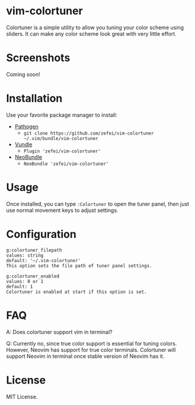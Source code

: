 # vim-colortuner

Colortuner is a simple utility to allow you tuning your color scheme using 
sliders. It can make any color scheme look great with very little effort.

# Screenshots

Coming soon!

# Installation

Use your favorite package manager to install:

* [Pathogen](https://github.com/tpope/vim-pathogen)
  * `git clone https://github.com/zefei/vim-colortuner 
    ~/.vim/bundle/vim-colortuner`
* [Vundle](https://github.com/gmarik/Vundle.vim)
  * `Plugin 'zefei/vim-colortuner'`
* [NeoBundle](https://github.com/Shougo/neobundle.vim)
  * `NeoBundle 'zefei/vim-colortuner'`

# Usage

Once installed, you can type `:Colortuner` to open the tuner panel, then just 
use normal movement keys to adjust settings.

# Configuration

    g:colortuner_filepath
    values: string
    default: '~/.vim-colortuner'
    This option sets the file path of tuner panel settings.

    g:colortuner_enabled
    values: 0 or 1
    default: 1
    Colortuner is enabled at start if this option is set.

# FAQ

A: Does colortuner support vim in terminal?

Q: Currently no, since true color support is essential for tuning colors. 
However, Neovim has support for true color terminals. Colortuner will support 
Neovim in terminal once stable version of Neovim has it.

# License

MIT License.
